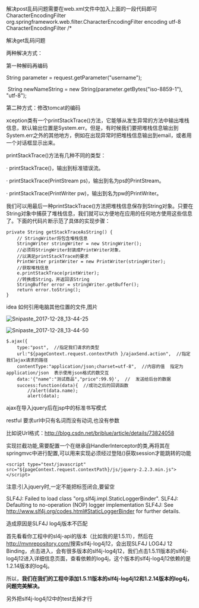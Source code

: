 解决post乱码问题需要在web.xml文件中加入上面的一段代码即可	
	<filter>
		<filter-name>CharacterEncodingFilter</filter-name>
		<filter-class>org.springframework.web.filter.CharacterEncodingFilter</filter-class>
		<init-param>
			<param-name>encoding</param-name>
			<param-value>utf-8</param-value>
		</init-param>
	</filter>
	<filter-mapping>
		<filter-name>CharacterEncodingFilter</filter-name>
		<url-pattern>/*</url-pattern>
	</filter-mapping>


解决get乱码问题

两种解决方式：

第一种解码再编码

String parameter = request.getParameter("username");

​		String newNameString = new String(parameter.getBytes("iso-8859-1"), "utf-8");

第二种方式：修改tomcat的编码

<Connector connectionTimeout="20000" port="8080" protocol="HTTP/1.1" redirectPort="8443" URIEncoding="utf-8" />



xception类有一个printStackTrace()方法，它能够从发生异常的方法中输出堆栈信息，默认输出位置是System.err。但是，有时候我们要把堆栈信息输出到System.err之外的其他地方，例如在出现异常时把堆栈信息输出到email，或者用一个对话框显示出来。

printStackTrace()方法有几种不同的类型：

· printStackTrace()，输出到标准错误流。

· printStackTrace(PrintStream ps)，输出到名为ps的PrintStream。

· printStackTrace(PrintWriter pw)，输出到名为pw的PrintWriter。

我们可以用最后一种printStackTrace()方法把堆栈信息保存到String对象。只要在String对象中捕获了堆栈信息，我们就可以方便地在应用的任何地方使用这些信息了。下面的代码片断示范了具体的实现步骤：

```
private String getStackTraceAsString() {
    // StringWriter将包含堆栈信息
    StringWriter stringWriter = new StringWriter();
    //必须将StringWriter封装成PrintWriter对象，
    //以满足printStackTrace的要求
    PrintWriter printWriter = new PrintWriter(stringWriter);
    //获取堆栈信息
    e.printStackTrace(printWriter);
    //转换成String，并返回该String
    StringBuffer error = stringWriter.getBuffer();
    return error.toString();
}
```


idea 如何引用电脑其他位置的文件,图片

![Snipaste_2017-12-28_13-44-25](C:/Users/hasee/Pictures/Snipaste_2017-12-28_13-44-25.png)

![Snipaste_2017-12-28_13-44-50](C:/Users/hasee/Pictures/Snipaste_2017-12-28_13-44-50.png)



```
$.ajax({
    type:"post",  //指定我们请求的类型
    url:"${pageContext.request.contextPath }/ajaxSend.action",  //指定我们ajax请求的路径
    contentType:"application/json;charset=utf-8",  //内容的值  指定为  application/json  表示使用json格式的数交互
    data:'{"name":"测试商品","price":99.9}',  //  发送给后台的数据
    success:function(data){  //成功之后的回调函数
        //alert(data.name);
        alert(data);
```

ajax在导入jquery后在jsp中的标准书写模式



restful  要求url中只有名词而没有动词,也没有参数

比如说Url格式：http://blog.csdn.net/briblue/article/details/73824058



实现拦截功能,需要配置一个在继承自HandlerInterceptor的类,再将其在springmvc中进行配置,可以用来实现必须经过登陆()获取session才能跳转的功能



```
<script type="text/javascript" src="${pageContext.request.contextPath}/js/jquery-2.2.3.min.js"></script>
```

注意:引入jquery时,一定不能把标签闭合,要留空



SLF4J: Failed to load class "org.slf4j.impl.StaticLoggerBinder".
SLF4J: Defaulting to no-operation (NOP) logger implementation
SLF4J: See http://www.slf4j.org/codes.html#StaticLoggerBinder for further details.

造成原因是SLF4J log4j版本不匹配

首先看看你工程中的sl4j-api的版本（比如我的是1.5.11），然后在<http://mvnrepository.com/>搜索slf4j-log4j12，会出现SLF4J LOG4J 12 Binding，点击进入，会有很多版本的slf4j-log4j12，我们点击1.5.11版本的slf4j-log4j12进入详细信息页面，查看依赖的log4j，这个版本的slf4j-log4j12依赖的是1.2.14版本的log4j。

所以，**我们在我们的工程中添加1.5.11版本的slf4j-log4j12和1.2.14版本的log4j，问题完美解决。**

另外把slf4j-log4j12中的test去掉才行